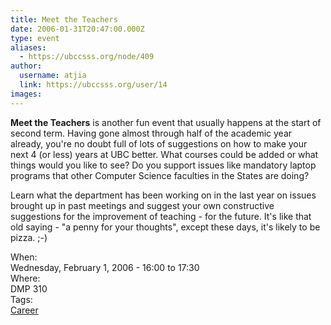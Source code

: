 ```yaml
---
title: Meet the Teachers 
date: 2006-01-31T20:47:00.000Z
type: event
aliases:
  - https://ubccsss.org/node/409
author:
  username: atjia
  link: https://ubccsss.org/user/14
images:
---
```


<div class="field field-name-body field-type-text-with-summary field-label-hidden"><div class="field-items"><div class="field-item even"><p><strong>Meet the Teachers</strong> is another fun event that usually happens at the start of second term.  Having gone almost through half of the academic year already, you&apos;re no doubt full of lots of suggestions on how to make your next 4 (or less) years at UBC better.  What courses could be added or what things would you like to see?  Do you support issues like mandatory laptop programs that other Computer Science faculties in the States are doing?</p>
<p>Learn what the department has been working on in the last year on issues brought up in past meetings and suggest your own constructive suggestions for the improvement of teaching - for the future.  It&apos;s like that old saying - &quot;a penny for your thoughts&quot;, except these days, it&apos;s likely to be pizza.  ;-)</p>
</div></div></div><div class="field field-name-field-dates field-type-datetime field-label-above"><div class="field-label">When:&#xA0;</div><div class="field-items"><div class="field-item even"><span class="date-display-single">Wednesday, February 1, 2006 - <span class="date-display-range"><span class="date-display-start">16:00</span> to <span class="date-display-end">17:30</span></span></span></div></div></div><div class="field field-name-field-location field-type-text field-label-above"><div class="field-label">Where:&#xA0;</div><div class="field-items"><div class="field-item even">DMP 310</div></div></div>    <footer>
    <div class="field field-name-field-tags field-type-taxonomy-term-reference field-label-above"><div class="field-label">Tags:&#xA0;</div><div class="field-items"><div class="field-item even"><a href="/career">Career</a></div></div></div>      </footer>